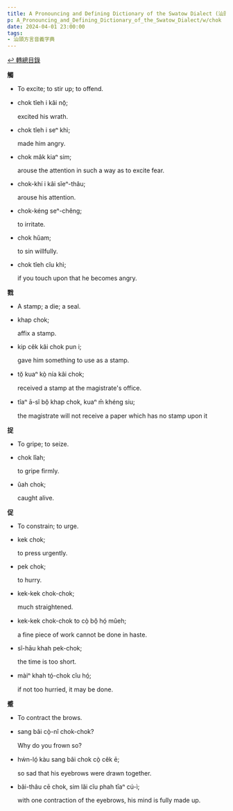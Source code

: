 ```yaml
---
title: A Pronouncing and Defining Dictionary of the Swatow Dialect (汕頭方言音義字典) / chok
p: A_Pronouncing_and_Defining_Dictionary_of_the_Swatow_Dialect/w/chok
date: 2024-04-01 23:00:00
tags: 
- 汕頭方言音義字典
---
```


[↩️ 轉總目錄](/A_Pronouncing_and_Defining_Dictionary_of_the_Swatow_Dialect)


**觸**
- To excite; to stir up; to offend.

- chok tîeh i kâi nō̤;

  excited his wrath.

- chok tîeh i seⁿ khì;

  made him angry.

- chok mâk kiaⁿ sim;

  arouse the attention in such a way as to excite fear.

- chok-khí i kâi sĭeⁿ-thâu;

  arouse his attention.

- chok-kéng seⁿ-chêng;

  to irritate.

- chok hŭam;

  to sin willfully.

- chok tîeh cĭu khì;

  if you touch upon that he becomes angry.

**戮**
- A stamp; a die; a seal.

- khap chok;

  affix a stamp.

- kip cêk kâi chok pun i;

  gave him something to use as a stamp.

- tŏ̤ kuaⁿ kò̤ nía kâi chok;

  received a stamp at the magistrate's office.

- tîaⁿ ā-sĭ bô̤ khap chok, kuaⁿ m̄ khéng siu;

  the magistrate will not receive a paper which has no stamp upon it

**捉**
- To gripe; to seize.

- chok lîah;

  to gripe firmly.

- ûah chok;

  caught alive.

**促**
- To constrain; to urge.

- kek chok;

  to press urgently.

- pek chok;

  to hurry.

- kek-kek chok-chok;

  much straightened.

- kek-kek chok-chok to cò̤ bô̤ hó̤ mûeh;

  a fine piece of work cannot be done in haste.

- sî-hāu khah pek-chok;

  the time is too short.

- màiⁿ khah tó̤-chok cĭu hó̤;

  if not too hurried, it may be done.

**蹙**
- To contract the brows.

- sang bâi cò̤-nî chok-chok?

  Why do you frown so?

- hẃn-ló̤ kàu sang bâi chok cò̤ cêk ē;

  so sad that his eyebrows were drawn together.

- bâi-thâu cē chok, sim lăi cĭu phah tīaⁿ cú-ì;

  with one contraction of the eyebrows, his mind is fully made up.